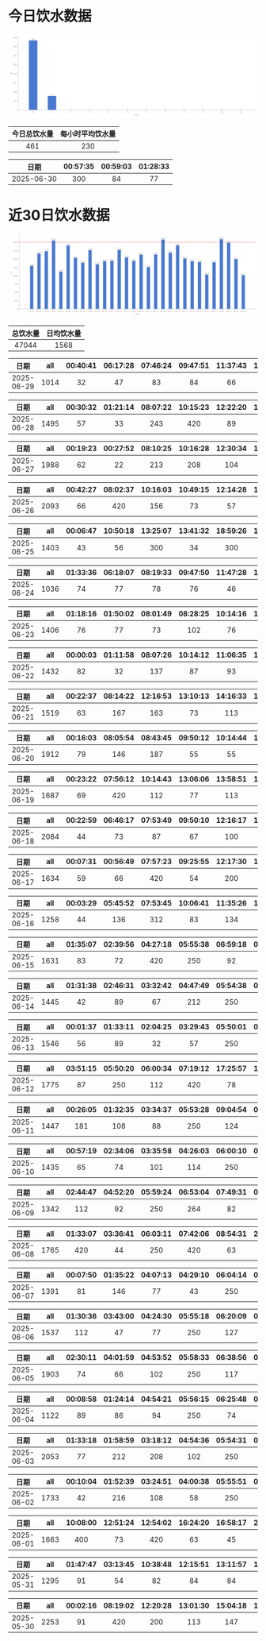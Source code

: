 # 今日饮水数据

<div align=center>
<img src="today.png" style="zoom: 100%;" />

| 今日总饮水量 | 每小时平均饮水量 |
| :----: | :----: |
| 461 | 230 |
</div>

| 日期 | 00:57:35 | 00:59:03 | 01:28:33 |
| :----: | :----: | :----: | :----: |
| 2025-06-30 | 300 | 84 | 77 |

# 近30日饮水数据

<div align=center>
<img src="30.png"style="zoom: 100%;" />

| 总饮水量 | 日均饮水量 |
| :----: | :----: |
| 47044 | 1568 |
</div>

| 日期 | all | 00:40:41 | 06:17:28 | 07:46:24 | 09:47:51 | 11:37:43 | 12:19:04 | 12:46:25 | 16:43:52 | 18:33:33 | 19:24:59 | 21:02:05 | 21:25:43 | 22:24:20 |
| :----: | :----: | :----: | :----: | :----: | :----: | :----: | :----: | :----: | :----: | :----: | :----: | :----: | :----: | :----: |
| 2025-06-29 | 1014 | 32 | 47 | 83 | 84 | 66 | 47 | 24 | 300 | 33 | 56 | 88 | 72 | 82 |

| 日期 | all | 00:30:32 | 01:21:14 | 08:07:22 | 10:15:23 | 12:22:20 | 13:08:54 | 16:30:16 | 19:22:21 | 21:30:25 | 21:59:37 | 23:38:52 |
| :----: | :----: | :----: | :----: | :----: | :----: | :----: | :----: | :----: | :----: | :----: | :----: | :----: |
| 2025-06-28 | 1495 | 57 | 33 | 243 | 420 | 89 | 75 | 45 | 43 | 300 | 107 | 83 |

| 日期 | all | 00:19:23 | 00:27:52 | 08:10:25 | 10:16:28 | 12:30:34 | 13:03:37 | 14:13:42 | 15:15:02 | 15:49:05 | 16:39:18 | 18:15:43 | 18:38:40 | 19:25:00 | 19:32:52 | 20:19:04 | 22:00:23 | 23:38:00 |
| :----: | :----: | :----: | :----: | :----: | :----: | :----: | :----: | :----: | :----: | :----: | :----: | :----: | :----: | :----: | :----: | :----: | :----: | :----: |
| 2025-06-27 | 1988 | 62 | 22 | 213 | 208 | 104 | 78 | 113 | 89 | 101 | 107 | 83 | 83 | 83 | 167 | 63 | 300 | 112 |

| 日期 | all | 00:42:27 | 08:02:37 | 10:16:03 | 10:49:15 | 12:14:28 | 14:57:42 | 15:24:07 | 17:30:08 | 19:04:50 | 19:29:00 | 22:05:32 | 22:47:20 | 23:12:14 |
| :----: | :----: | :----: | :----: | :----: | :----: | :----: | :----: | :----: | :----: | :----: | :----: | :----: | :----: | :----: |
| 2025-06-26 | 2093 | 66 | 420 | 156 | 73 | 57 | 74 | 287 | 164 | 103 | 113 | 300 | 166 | 1 |

| 日期 | all | 00:06:47 | 10:50:18 | 13:25:07 | 13:41:32 | 18:59:26 | 19:01:15 | 20:32:48 | 21:04:30 | 22:30:46 | 23:00:15 |
| :----: | :----: | :----: | :----: | :----: | :----: | :----: | :----: | :----: | :----: | :----: | :----: |
| 2025-06-25 | 1403 | 43 | 56 | 300 | 34 | 300 | 420 | 64 | 83 | 56 | 47 |

| 日期 | all | 01:33:36 | 06:18:07 | 08:19:33 | 09:47:50 | 11:47:28 | 12:45:06 | 13:29:45 | 14:59:36 | 17:16:08 | 21:16:33 | 21:36:40 | 22:35:32 |
| :----: | :----: | :----: | :----: | :----: | :----: | :----: | :----: | :----: | :----: | :----: | :----: | :----: | :----: |
| 2025-06-24 | 1036 | 74 | 77 | 78 | 76 | 46 | 66 | 57 | 24 | 117 | 200 | 188 | 33 |

| 日期 | all | 01:18:16 | 01:50:02 | 08:01:49 | 08:28:25 | 10:14:16 | 10:54:24 | 11:30:17 | 12:17:06 | 12:42:55 | 14:04:12 | 14:32:17 | 14:44:18 | 17:36:20 | 18:03:40 | 19:43:19 | 21:35:46 | 22:14:52 |
| :----: | :----: | :----: | :----: | :----: | :----: | :----: | :----: | :----: | :----: | :----: | :----: | :----: | :----: | :----: | :----: | :----: | :----: | :----: |
| 2025-06-23 | 1406 | 76 | 77 | 73 | 102 | 76 | 58 | 53 | 88 | 43 | 82 | 77 | 66 | 112 | 66 | 83 | 184 | 90 |

| 日期 | all | 00:00:03 | 01:11:58 | 08:07:26 | 10:14:12 | 11:06:35 | 14:46:30 | 15:17:10 | 17:58:25 | 19:36:16 | 20:20:28 | 22:26:32 | 23:07:50 |
| :----: | :----: | :----: | :----: | :----: | :----: | :----: | :----: | :----: | :----: | :----: | :----: | :----: | :----: |
| 2025-06-22 | 1432 | 82 | 32 | 137 | 87 | 93 | 300 | 93 | 84 | 90 | 32 | 300 | 102 |

| 日期 | all | 00:22:37 | 08:14:22 | 12:16:53 | 13:10:13 | 14:16:33 | 15:10:08 | 15:42:01 | 18:18:58 | 18:40:26 | 19:42:11 | 22:00:59 | 22:47:55 |
| :----: | :----: | :----: | :----: | :----: | :----: | :----: | :----: | :----: | :----: | :----: | :----: | :----: | :----: |
| 2025-06-21 | 1519 | 63 | 167 | 163 | 73 | 113 | 127 | 78 | 102 | 113 | 146 | 300 | 74 |

| 日期 | all | 00:16:03 | 08:05:54 | 08:43:45 | 09:50:12 | 10:14:44 | 12:29:49 | 14:41:48 | 16:17:37 | 16:58:21 | 17:34:53 | 17:42:35 | 20:22:28 | 22:18:10 | 22:22:04 | 23:14:22 |
| :----: | :----: | :----: | :----: | :----: | :----: | :----: | :----: | :----: | :----: | :----: | :----: | :----: | :----: | :----: | :----: | :----: |
| 2025-06-20 | 1912 | 79 | 146 | 187 | 55 | 55 | 90 | 420 | 89 | 102 | 93 | 32 | 77 | 300 | 93 | 94 |

| 日期 | all | 00:23:22 | 07:56:12 | 10:14:43 | 13:06:06 | 13:58:51 | 14:58:39 | 15:27:50 | 16:25:03 | 16:58:37 | 17:37:09 | 18:59:26 | 20:32:54 | 21:00:11 | 21:26:37 | 22:52:59 |
| :----: | :----: | :----: | :----: | :----: | :----: | :----: | :----: | :----: | :----: | :----: | :----: | :----: | :----: | :----: | :----: | :----: |
| 2025-06-19 | 1687 | 69 | 420 | 112 | 77 | 113 | 75 | 112 | 84 | 43 | 78 | 217 | 68 | 88 | 48 | 83 |

| 日期 | all | 00:22:59 | 06:46:17 | 07:53:49 | 09:50:10 | 12:16:17 | 13:09:30 | 14:16:27 | 15:27:57 | 15:59:15 | 17:32:51 | 18:17:46 | 19:08:12 | 20:27:52 | 21:24:48 | 21:45:34 | 21:56:17 | 22:58:26 | 23:19:57 |
| :----: | :----: | :----: | :----: | :----: | :----: | :----: | :----: | :----: | :----: | :----: | :----: | :----: | :----: | :----: | :----: | :----: | :----: | :----: | :----: |
| 2025-06-18 | 2084 | 44 | 73 | 87 | 67 | 100 | 182 | 103 | 187 | 420 | 117 | 44 | 121 | 52 | 200 | 66 | 117 | 72 | 32 |

| 日期 | all | 00:07:31 | 00:56:49 | 07:57:23 | 09:25:55 | 12:17:30 | 15:00:23 | 15:00:24 | 15:49:54 | 17:38:19 | 22:27:56 | 22:53:33 | 23:09:48 | 23:50:16 |
| :----: | :----: | :----: | :----: | :----: | :----: | :----: | :----: | :----: | :----: | :----: | :----: | :----: | :----: | :----: |
| 2025-06-17 | 1634 | 59 | 66 | 420 | 54 | 200 | 45 | 82 | 52 | 112 | 300 | 103 | 98 | 43 |

| 日期 | all | 00:03:29 | 05:45:52 | 07:53:45 | 10:06:41 | 11:35:26 | 12:18:20 | 13:05:39 | 13:44:17 | 16:44:06 | 19:18:25 | 23:24:50 |
| :----: | :----: | :----: | :----: | :----: | :----: | :----: | :----: | :----: | :----: | :----: | :----: | :----: |
| 2025-06-16 | 1258 | 44 | 136 | 312 | 83 | 134 | 200 | 54 | 103 | 46 | 64 | 82 |

| 日期 | all | 01:35:07 | 02:39:56 | 04:27:18 | 05:55:38 | 06:59:18 | 07:42:03 | 08:15:44 | 16:54:46 | 18:09:08 | 18:28:33 | 19:57:11 | 21:05:03 |
| :----: | :----: | :----: | :----: | :----: | :----: | :----: | :----: | :----: | :----: | :----: | :----: | :----: | :----: |
| 2025-06-15 | 1631 | 83 | 72 | 420 | 250 | 92 | 77 | 102 | 67 | 73 | 22 | 73 | 300 |

| 日期 | all | 01:31:38 | 02:46:31 | 03:32:42 | 04:47:49 | 05:54:38 | 07:39:39 | 09:06:17 | 14:30:34 | 16:16:29 | 17:41:04 | 22:39:24 |
| :----: | :----: | :----: | :----: | :----: | :----: | :----: | :----: | :----: | :----: | :----: | :----: | :----: |
| 2025-06-14 | 1445 | 42 | 89 | 67 | 212 | 250 | 264 | 67 | 54 | 34 | 300 | 66 |

| 日期 | all | 00:01:37 | 01:33:11 | 02:04:25 | 03:29:43 | 05:50:01 | 06:43:21 | 16:19:56 | 17:08:57 | 17:58:10 | 20:33:56 | 22:13:45 | 22:43:49 | 23:24:29 |
| :----: | :----: | :----: | :----: | :----: | :----: | :----: | :----: | :----: | :----: | :----: | :----: | :----: | :----: | :----: |
| 2025-06-13 | 1546 | 56 | 89 | 32 | 57 | 250 | 420 | 86 | 47 | 112 | 189 | 44 | 87 | 77 |

| 日期 | all | 03:51:15 | 05:50:20 | 06:00:34 | 07:19:12 | 17:25:57 | 18:55:29 | 20:38:40 | 23:03:59 | 23:32:48 |
| :----: | :----: | :----: | :----: | :----: | :----: | :----: | :----: | :----: | :----: | :----: |
| 2025-06-12 | 1775 | 87 | 250 | 112 | 420 | 78 | 250 | 77 | 420 | 81 |

| 日期 | all | 00:26:05 | 01:32:35 | 03:34:37 | 05:53:28 | 09:04:54 | 09:35:48 | 17:18:42 | 17:46:06 | 20:32:17 | 21:13:52 | 23:14:02 |
| :----: | :----: | :----: | :----: | :----: | :----: | :----: | :----: | :----: | :----: | :----: | :----: | :----: |
| 2025-06-11 | 1447 | 181 | 108 | 88 | 250 | 124 | 22 | 78 | 141 | 83 | 289 | 83 |

| 日期 | all | 00:57:19 | 02:34:06 | 03:35:58 | 04:26:03 | 06:00:10 | 06:17:51 | 09:01:29 | 16:37:07 | 18:06:56 | 20:47:06 | 22:33:49 |
| :----: | :----: | :----: | :----: | :----: | :----: | :----: | :----: | :----: | :----: | :----: | :----: | :----: |
| 2025-06-10 | 1435 | 65 | 74 | 101 | 114 | 250 | 188 | 91 | 89 | 200 | 44 | 219 |

| 日期 | all | 02:44:47 | 04:52:20 | 05:59:24 | 06:53:04 | 07:49:31 | 09:27:46 | 10:01:05 | 17:17:11 | 18:48:26 | 20:11:12 | 20:37:00 | 22:43:44 |
| :----: | :----: | :----: | :----: | :----: | :----: | :----: | :----: | :----: | :----: | :----: | :----: | :----: | :----: |
| 2025-06-09 | 1342 | 112 | 92 | 250 | 264 | 82 | 81 | 44 | 73 | 74 | 56 | 112 | 102 |

| 日期 | all | 01:33:07 | 03:36:41 | 06:03:11 | 07:42:06 | 08:54:31 | 20:38:03 | 21:47:53 | 22:46:31 |
| :----: | :----: | :----: | :----: | :----: | :----: | :----: | :----: | :----: | :----: |
| 2025-06-08 | 1765 | 420 | 44 | 250 | 420 | 63 | 72 | 76 | 420 |

| 日期 | all | 00:07:50 | 01:35:22 | 04:07:13 | 04:29:10 | 06:04:14 | 07:14:54 | 07:37:22 | 08:14:25 | 09:35:21 | 18:20:54 | 18:21:08 | 19:01:59 | 20:34:59 | 22:42:02 |
| :----: | :----: | :----: | :----: | :----: | :----: | :----: | :----: | :----: | :----: | :----: | :----: | :----: | :----: | :----: | :----: |
| 2025-06-07 | 1391 | 81 | 146 | 77 | 43 | 250 | 62 | 166 | 88 | 34 | 100 | 113 | 47 | 82 | 102 |

| 日期 | all | 01:30:36 | 03:43:00 | 04:24:30 | 05:55:18 | 06:20:09 | 07:03:21 | 09:07:03 | 18:04:55 | 20:38:24 | 22:29:13 |
| :----: | :----: | :----: | :----: | :----: | :----: | :----: | :----: | :----: | :----: | :----: | :----: |
| 2025-06-06 | 1537 | 112 | 47 | 77 | 250 | 127 | 244 | 101 | 300 | 91 | 188 |

| 日期 | all | 02:30:11 | 04:01:59 | 04:53:52 | 05:58:33 | 06:38:56 | 07:18:18 | 08:45:41 | 11:35:39 | 17:53:22 | 18:31:56 | 18:58:04 | 20:33:19 | 21:32:39 | 22:26:42 | 22:52:59 |
| :----: | :----: | :----: | :----: | :----: | :----: | :----: | :----: | :----: | :----: | :----: | :----: | :----: | :----: | :----: | :----: | :----: |
| 2025-06-05 | 1903 | 74 | 66 | 102 | 250 | 117 | 126 | 32 | 46 | 300 | 78 | 52 | 102 | 94 | 44 | 420 |

| 日期 | all | 00:08:58 | 01:24:14 | 04:54:21 | 05:56:15 | 06:25:48 | 07:10:43 | 16:41:10 | 19:11:44 | 20:33:43 | 21:08:46 | 22:53:33 |
| :----: | :----: | :----: | :----: | :----: | :----: | :----: | :----: | :----: | :----: | :----: | :----: | :----: |
| 2025-06-04 | 1122 | 89 | 86 | 94 | 250 | 74 | 104 | 200 | 54 | 62 | 62 | 47 |

| 日期 | all | 01:33:18 | 01:58:59 | 03:18:12 | 04:54:36 | 05:54:31 | 06:37:23 | 07:09:31 | 08:12:11 | 09:25:30 | 15:23:06 | 17:58:37 | 20:55:21 | 21:35:45 | 22:32:40 | 23:24:53 |
| :----: | :----: | :----: | :----: | :----: | :----: | :----: | :----: | :----: | :----: | :----: | :----: | :----: | :----: | :----: | :----: | :----: |
| 2025-06-03 | 2053 | 77 | 212 | 208 | 102 | 250 | 88 | 91 | 59 | 34 | 34 | 200 | 102 | 64 | 420 | 112 |

| 日期 | all | 00:10:04 | 01:52:39 | 03:24:51 | 04:00:38 | 05:55:51 | 06:53:05 | 07:52:24 | 09:21:12 | 13:39:16 | 17:13:43 | 20:29:21 | 20:57:20 | 22:49:34 | 23:51:03 |
| :----: | :----: | :----: | :----: | :----: | :----: | :----: | :----: | :----: | :----: | :----: | :----: | :----: | :----: | :----: | :----: |
| 2025-06-02 | 1733 | 42 | 216 | 108 | 58 | 250 | 104 | 69 | 97 | 103 | 200 | 93 | 74 | 32 | 287 |

| 日期 | all | 10:08:00 | 12:51:24 | 12:54:02 | 16:24:20 | 16:58:17 | 20:53:38 | 23:57:03 |
| :----: | :----: | :----: | :----: | :----: | :----: | :----: | :----: | :----: |
| 2025-06-01 | 1663 | 400 | 73 | 420 | 63 | 45 | 262 | 400 |

| 日期 | all | 01:47:47 | 03:13:45 | 10:38:48 | 12:15:51 | 13:11:57 | 14:32:06 | 17:11:03 | 21:27:51 | 21:41:57 | 21:59:56 | 22:32:33 | 23:12:20 | 23:57:22 |
| :----: | :----: | :----: | :----: | :----: | :----: | :----: | :----: | :----: | :----: | :----: | :----: | :----: | :----: | :----: |
| 2025-05-31 | 1295 | 91 | 54 | 82 | 84 | 84 | 112 | 98 | 300 | 44 | 98 | 90 | 67 | 91 |

| 日期 | all | 00:02:16 | 08:19:02 | 12:20:28 | 13:01:30 | 15:04:18 | 17:32:30 | 18:07:27 | 18:56:44 | 22:40:04 | 22:57:22 |
| :----: | :----: | :----: | :----: | :----: | :----: | :----: | :----: | :----: | :----: | :----: | :----: |
| 2025-05-30 | 2253 | 91 | 420 | 200 | 113 | 147 | 74 | 82 | 420 | 600 | 106 |

